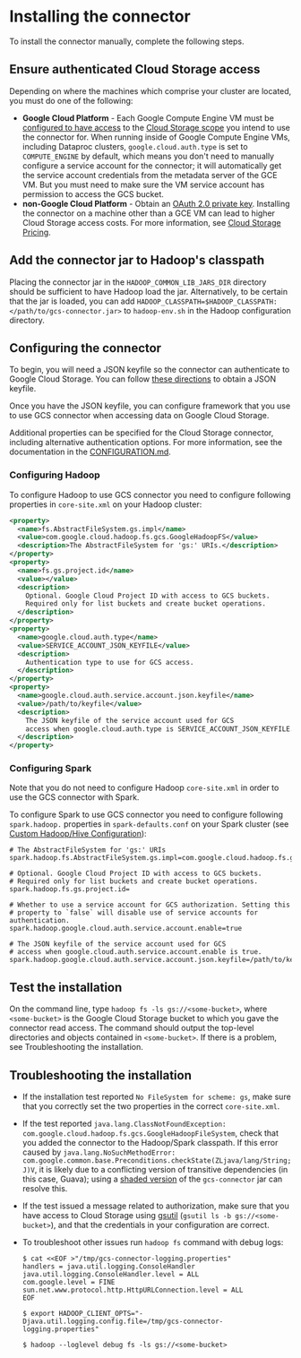 # Installing the connector

To install the connector manually, complete the following steps.

## Ensure authenticated Cloud Storage access

Depending on where the machines which comprise your cluster are located, you
must do one of the following:

*   **Google Cloud Platform** - Each Google Compute Engine VM must be
    [configured to have access](https://cloud.google.com/compute/docs/authentication#using)
    to the
    [Cloud Storage scope](https://cloud.google.com/storage/docs/authentication#oauth)
    you intend to use the connector for. When running inside of Google Compute
    Engine VMs, including Dataproc clusters, `google.cloud.auth.type` is set to
    `COMPUTE_ENGINE` by default, which means you don't need to manually
    configure a service account for the connector; it will automatically get the
    service account credentials from the metadata server of the GCE VM. But you
    must need to make sure the VM service account has permission to access the
    GCS bucket.
*   **non-Google Cloud Platform** - Obtain an
    [OAuth 2.0 private key](https://cloud.google.com/storage/docs/authentication#generating-a-private-key).
    Installing the connector on a machine other than a GCE VM can lead to higher
    Cloud Storage access costs. For more information, see
    [Cloud Storage Pricing](https://cloud.google.com/storage/pricing).

## Add the connector jar to Hadoop's classpath

Placing the connector jar in the `HADOOP_COMMON_LIB_JARS_DIR` directory should
be sufficient to have Hadoop load the jar. Alternatively, to be certain that the
jar is loaded, you can add
`HADOOP_CLASSPATH=$HADOOP_CLASSPATH:</path/to/gcs-connector.jar>` to
`hadoop-env.sh` in the Hadoop configuration directory.

## Configuring the connector

To begin, you will need a JSON keyfile so the connector can authenticate to
Google Cloud Storage. You can follow
[these directions](https://cloud.google.com/storage/docs/authentication#service_accounts)
to obtain a JSON keyfile.

Once you have the JSON keyfile, you can configure framework that you use to use
GCS connector when accessing data on Google Cloud Storage.

Additional properties can be specified for the Cloud Storage connector,
including alternative authentication options. For more information, see the
documentation in the [CONFIGURATION.md](/gcs/CONFIGURATION.md).

### Configuring Hadoop

To configure Hadoop to use GCS connector you need to configure following
properties in `core-site.xml` on your Hadoop cluster:

```xml
<property>
  <name>fs.AbstractFileSystem.gs.impl</name>
  <value>com.google.cloud.hadoop.fs.gcs.GoogleHadoopFS</value>
  <description>The AbstractFileSystem for 'gs:' URIs.</description>
</property>
<property>
  <name>fs.gs.project.id</name>
  <value></value>
  <description>
    Optional. Google Cloud Project ID with access to GCS buckets.
    Required only for list buckets and create bucket operations.
  </description>
</property>
<property>
  <name>google.cloud.auth.type</name>
  <value>SERVICE_ACCOUNT_JSON_KEYFILE</value>
  <description>
    Authentication type to use for GCS access.
  </description>
</property>
<property>
  <name>google.cloud.auth.service.account.json.keyfile</name>
  <value>/path/to/keyfile</value>
  <description>
    The JSON keyfile of the service account used for GCS
    access when google.cloud.auth.type is SERVICE_ACCOUNT_JSON_KEYFILE.
  </description>
</property>
```

### Configuring Spark

Note that you do not need to configure Hadoop `core-site.xml` in order to use
the GCS connector with Spark.

To configure Spark to use GCS connector you need to configure following
`spark.hadoop.` properties in `spark-defaults.conf` on your Spark cluster (see
[Custom Hadoop/Hive Configuration](https://spark.apache.org/docs/latest/configuration.html#custom-hadoophive-configuration)):

```
# The AbstractFileSystem for 'gs:' URIs
spark.hadoop.fs.AbstractFileSystem.gs.impl=com.google.cloud.hadoop.fs.gcs.GoogleHadoopFS

# Optional. Google Cloud Project ID with access to GCS buckets.
# Required only for list buckets and create bucket operations.
spark.hadoop.fs.gs.project.id=

# Whether to use a service account for GCS authorization. Setting this
# property to `false` will disable use of service accounts for authentication.
spark.hadoop.google.cloud.auth.service.account.enable=true

# The JSON keyfile of the service account used for GCS
# access when google.cloud.auth.service.account.enable is true.
spark.hadoop.google.cloud.auth.service.account.json.keyfile=/path/to/keyfile
```

## Test the installation

On the command line, type `hadoop fs -ls gs://<some-bucket>`, where
`<some-bucket>` is the Google Cloud Storage bucket to which you gave the
connector read access. The command should output the top-level directories and
objects contained in `<some-bucket>`. If there is a problem, see Troubleshooting
the installation.

## Troubleshooting the installation

*   If the installation test reported `No FileSystem for scheme: gs`, make sure
    that you correctly set the two properties in the correct `core-site.xml`.

*   If the test reported `java.lang.ClassNotFoundException:
    com.google.cloud.hadoop.fs.gcs.GoogleHadoopFileSystem`, check that you added
    the connector to the Hadoop/Spark classpath. If this error caused by
    `java.lang.NoSuchMethodError:
    com.google.common.base.Preconditions.checkState(ZLjava/lang/String;J)V`, it
    is likely due to a conflicting version of transitive dependencies (in this
    case, Guava); using a
    [shaded version](https://storage.googleapis.com/hadoop-lib/gcs/gcs-connector-hadoop2-latest.jar)
    of the `gcs-connector` jar can resolve this.

*   If the test issued a message related to authorization, make sure that you
    have access to Cloud Storage using
    [gsutil](https://cloud.google.com/storage/docs/gsutil) (`gsutil ls -b
    gs://<some-bucket>`), and that the credentials in your configuration are
    correct.

*   To troubleshoot other issues run `hadoop fs` command with debug logs:

    ```
    $ cat <<EOF >"/tmp/gcs-connector-logging.properties"
    handlers = java.util.logging.ConsoleHandler
    java.util.logging.ConsoleHandler.level = ALL
    com.google.level = FINE
    sun.net.www.protocol.http.HttpURLConnection.level = ALL
    EOF

    $ export HADOOP_CLIENT_OPTS="-Djava.util.logging.config.file=/tmp/gcs-connector-logging.properties"

    $ hadoop --loglevel debug fs -ls gs://<some-bucket>
    ```
